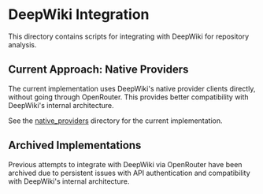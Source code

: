 # DeepWiki Integration

This directory contains scripts for integrating with DeepWiki for repository analysis.

## Current Approach: Native Providers

The current implementation uses DeepWiki's native provider clients directly, without going through OpenRouter. This provides better compatibility with DeepWiki's internal architecture.

See the [native_providers](./native_providers) directory for the current implementation.

## Archived Implementations

Previous attempts to integrate with DeepWiki via OpenRouter have been archived due to persistent issues with API authentication and compatibility with DeepWiki's internal architecture.
